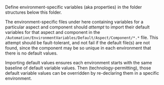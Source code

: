 Define environment-specific variables (aka properties) in the folder structures below this folder.

The environment-specific files under here containing variables for a particular aspect and component should *attempt* to import their default variables for that aspect and component in the `/Automation/EnvironmentVariables/Default/Aspect/Component/*.*` file. This attempt should be fault-tolerant, and not fail if the default file(s) are not found, since the component may be so unique in each environment that there is no default values.

Importing default values ensures each environment starts with the same baseline of default variable values. Then (technology-permitting), those default variable values can be overridden by re-declaring them in a specific environment.